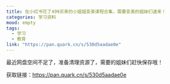 ```yaml
---
title: 在小红书花了499买来的小姐姐变美课程合集，需要变美的姐妹们速来！
categories: 学习资料
mood: empty
tags:
  - 学习
  - 教育
link: "https://pan.quark.cn/s/530d5aadae0e"
---
```


最近网盘空间不足了，准备清理资源了，需要的姐妹们赶快保存哦！

获取链接：https://pan.quark.cn/s/530d5aadae0e





